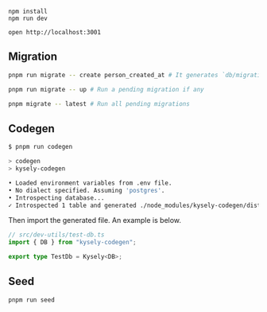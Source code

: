 ```
npm install
npm run dev
```

```
open http://localhost:3001
```

## Migration

```sh
pnpm run migrate -- create person_created_at # It generates `db/migrations/20240930T042615-person_created_at.ts`
```

```sh
pnpm run migrate -- up # Run a pending migration if any
```

```sh
pnpm migrate -- latest # Run all pending migrations
```

## Codegen

```sh
$ pnpm run codegen

> codegen
> kysely-codegen

• Loaded environment variables from .env file.
• No dialect specified. Assuming 'postgres'.
• Introspecting database...
✓ Introspected 1 table and generated ./node_modules/kysely-codegen/dist/db.d.ts in 34ms.
```

Then import the generated file. An example is below.

```ts
// src/dev-utils/test-db.ts
import { DB } from "kysely-codegen";

export type TestDb = Kysely<DB>;
```

## Seed

```sh
pnpm run seed
```

